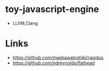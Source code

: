 # toy-javascript-engine
* LLVM,Clang

# Links

* https://github.com/maekawatoshiki/rapidus
* https://github.com/ndreynolds/flathead
